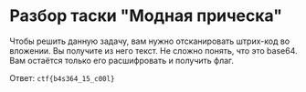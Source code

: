 # Разбор таски "Модная прическа"

Чтобы решить данную задачу, вам нужно отсканировать штрих-код во вложении. Вы получите из него текст. Не сложно понять, что это base64. Вам остаётся только его расшифровать и получить флаг.

Ответ: `ctf{b4s364_15_c00l}`